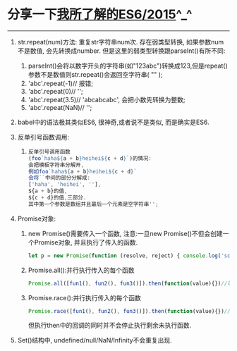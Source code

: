 # 分享一下[我所了解的ES6/2015](https://github.com/haolic/ECMAScript6)^_^

---

1. str.repeat(num)方法: 重复str字符串num次. 存在弱类型转换, 如果参数num不是数值, 会先转换成number. 但是这里的弱类型转换跟parseInt()有所不同:
   1. parseInt()会将以数字开头的字符串(如"123abc")转换成123,但是repeat()参数不是数值则str.repeat()会返回空字符串( "" );
   2. 'abc'.repeat(-1)// 报错;
   3. 'abc'.repeat(0)// '';
   4. 'abc'.repeat(3.5)// 'abcabcabc', 会把小数先转换为整数;
   5. 'abc'.repeat(NaN)// '';

2. babel中的语法极其类似ES6, 很神奇,或者说不是类似, 而是确实是ES6.

3. 反单引号函数调用:

   1. ```javascript
      反单引号调用函数
      (foo`haha${a + b}heihei${c + d}`)的情况: 
      会把模板字符串分解开, 
      例如foo`haha${a + b}heihei${c + d}`
      会将``中间的部分分解成:
      ['haha', 'heihei', ''],
      ${a + b}的值, 
      ${c + d}的值,三部分.
      其中第一个参数是数组并且最后一个元素是空字符串'';
      ```

4. Promise对象:

   1. new Promise()需要传入一个函数, 注意:一旦new Promise()不但会创建一个Promise对象, 并且执行了传入的函数.

      ```javascript
      let p = new Promise(function (resolve, reject) { console.log('something') })//此处不仅创建了Promise对象, 并且执行了传入的函数.
      ```

   2. Promise.all():并行执行传入的每个函数

      ```javascript
      Promise.all([fun1(), fun2(), fun3()]).then(function(value){})//等待慢的, 当fun1/2/3都执行完之后才调用then的回调.并且value为一个数组,数组的元素是每个func中resolve传入的值.
      ```

   3. Promise.race():并行执行传入的每个函数

      ```javascript
      Promise.race([fun1(), fun2(), fun3()]).then(function(value){})//优先照顾快的, 当fun1/2/3任一个执行完成就调用then中的回调, value为最先执行完的函数的resolve传入的值.
      ```

      但执行then中的回调的同时并不会停止执行剩余未执行函数.

5. Set()结构中, undefined/null/NaN/Infinity不会重复出现.
